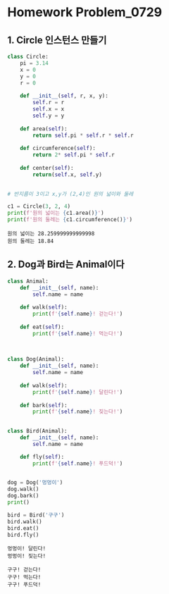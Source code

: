 # Homework Problem_0729

## 1. Circle 인스턴스 만들기


```python
class Circle:
    pi = 3.14
    x = 0
    y = 0
    r = 0
    
    def __init__(self, r, x, y):
        self.r = r
        self.x = x
        self.y = y
        
    def area(self):
        return self.pi * self.r * self.r
    
    def circumference(self):
        return 2* self.pi * self.r
    
    def center(self):
        return(self.x, self.y)
    
```


```python
# 반지름이 3이고 x,y가 (2,4)인 원의 넓이와 둘레

c1 = Circle(3, 2, 4)
print(f'원의 넓이는 {c1.area()}')
print(f'원의 둘레는 {c1.circumference()}')
```

    원의 넓이는 28.259999999999998
    원의 둘레는 18.84


## 2. Dog과 Bird는 Animal이다


```python
class Animal:
    def __init__(self, name):
        self.name = name
        
    def walk(self):
        print(f'{self.name}! 걷는다!')
    
    def eat(self):
        print(f'{self.name}! 먹는다!')
        
        
```


```python
class Dog(Animal):
    def __init__(self, name):
        self.name = name
        
    def walk(self):
        print(f'{self.name}! 달린다!')
        
    def bark(self):
        print(f'{self.name}! 짖는다!')
        
```


```python
class Bird(Animal):
    def __init__(self, name):
        self.name = name

    def fly(self):
        print(f'{self.name}! 푸드덕!')
        
```


```python
dog = Dog('멍멍이')
dog.walk()
dog.bark()
print()

bird = Bird('구구')
bird.walk()
bird.eat()
bird.fly()
```

    멍멍이! 달린다!
    멍멍이! 짖는다!
    
    구구! 걷는다!
    구구! 먹는다!
    구구! 푸드덕!



```python

```
